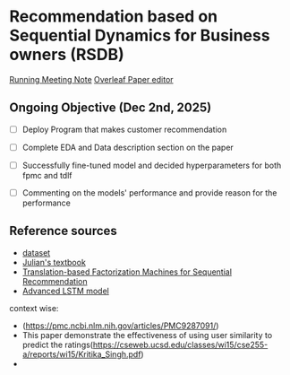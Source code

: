 # Recommendation based on Sequential Dynamics for Business owners (RSDB)
[Running Meeting Note](https://docs.google.com/document/d/1wip-kDJHyLVldHFIrES-p2NLOI2Qk7_ww8qfhiIvoc4/edit?usp=sharing)
[Overleaf Paper editor](https://www.overleaf.com/project/6747b9894eb6b872537547be)

## Ongoing Objective (Dec 2nd, 2025)
- [ ] Deploy Program that makes customer recommendation
- [ ] Complete EDA and Data description section on the paper
- [ ] Successfully fine-tuned model and decided hyperparameters for both fpmc and tdlf
- [ ] Commenting on the models' performance and provide reason for the performance


## Reference sources
- [dataset](https://cseweb.ucsd.edu/~jmcauley/datasets.html#google_local)
- [Julian's textbook](https://cseweb.ucsd.edu/~jmcauley/pml/pml_book.pdf)
- [Translation-based Factorization Machines for Sequential
Recommendation](https://cseweb.ucsd.edu/~jmcauley/pdfs/recsys18a.pdf)
- [Advanced LSTM model](https://github.com/nijianmo/fit-rec)

context wise:
- (https://pmc.ncbi.nlm.nih.gov/articles/PMC9287091/)
- This paper demonstrate the effectiveness of using user similarity to predict the ratings(https://cseweb.ucsd.edu/classes/wi15/cse255-a/reports/wi15/Kritika_Singh.pdf)
- 

